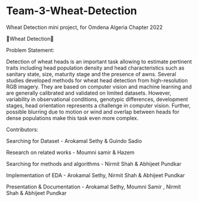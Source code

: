 # Team-3-Wheat-Detection
Wheat Detection mini project, for Omdena Algeria Chapter 2022 

🌾Wheat Detection🌾

Problem Statement:

Detection of wheat heads is an important task allowing to estimate pertinent traits including head population density and head characteristics such as sanitary state, size, maturity stage and the presence of awns. Several studies developed methods for wheat head detection from high-resolution RGB imagery. They are based on computer vision and machine learning and are generally calibrated and validated on limited datasets. However, variability in observational conditions, genotypic differences, development stages, head orientation represents a challenge in computer vision. Further, possible blurring due to motion or wind and overlap between heads for dense populations make this task even more complex.







Contributors: 

Searching for Dataset - Arokamal Sethy & Guindo Sadio

Research on related works - Moumni samir & Hazem

Searching for methods and algorithms - Nirmit Shah & Abhijeet Pundkar

Implementation of EDA - Arokamal Sethy, Nirmit Shah & Abhijeet Pundkar

Presentation & Documentation - Arokamal Sethy, Moumni Samir , Nirmit
Shah & Abhijeet Pundkar
